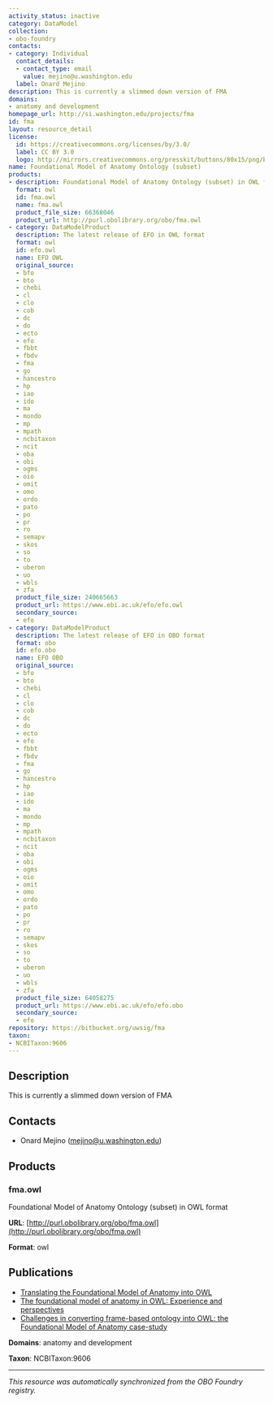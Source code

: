 ```yaml
---
activity_status: inactive
category: DataModel
collection:
- obo-foundry
contacts:
- category: Individual
  contact_details:
  - contact_type: email
    value: mejino@u.washington.edu
  label: Onard Mejino
description: This is currently a slimmed down version of FMA
domains:
- anatomy and development
homepage_url: http://si.washington.edu/projects/fma
id: fma
layout: resource_detail
license:
  id: https://creativecommons.org/licenses/by/3.0/
  label: CC BY 3.0
  logo: http://mirrors.creativecommons.org/presskit/buttons/80x15/png/by.png
name: Foundational Model of Anatomy Ontology (subset)
products:
- description: Foundational Model of Anatomy Ontology (subset) in OWL format
  format: owl
  id: fma.owl
  name: fma.owl
  product_file_size: 66368046
  product_url: http://purl.obolibrary.org/obo/fma.owl
- category: DataModelProduct
  description: The latest release of EFO in OWL format
  format: owl
  id: efo.owl
  name: EFO OWL
  original_source:
  - bfo
  - bto
  - chebi
  - cl
  - clo
  - cob
  - dc
  - do
  - ecto
  - efo
  - fbbt
  - fbdv
  - fma
  - go
  - hancestro
  - hp
  - iao
  - ido
  - ma
  - mondo
  - mp
  - mpath
  - ncbitaxon
  - ncit
  - oba
  - obi
  - ogms
  - oio
  - omit
  - omo
  - ordo
  - pato
  - po
  - pr
  - ro
  - semapv
  - skos
  - so
  - to
  - uberon
  - uo
  - wbls
  - zfa
  product_file_size: 240665663
  product_url: https://www.ebi.ac.uk/efo/efo.owl
  secondary_source:
  - efo
- category: DataModelProduct
  description: The latest release of EFO in OBO format
  format: obo
  id: efo.obo
  name: EFO OBO
  original_source:
  - bfo
  - bto
  - chebi
  - cl
  - clo
  - cob
  - dc
  - do
  - ecto
  - efo
  - fbbt
  - fbdv
  - fma
  - go
  - hancestro
  - hp
  - iao
  - ido
  - ma
  - mondo
  - mp
  - mpath
  - ncbitaxon
  - ncit
  - oba
  - obi
  - ogms
  - oio
  - omit
  - omo
  - ordo
  - pato
  - po
  - pr
  - ro
  - semapv
  - skos
  - so
  - to
  - uberon
  - uo
  - wbls
  - zfa
  product_file_size: 64058275
  product_url: https://www.ebi.ac.uk/efo/efo.obo
  secondary_source:
  - efo
repository: https://bitbucket.org/uwsig/fma
taxon:
- NCBITaxon:9606
---
```

## Description

This is currently a slimmed down version of FMA

## Contacts

- Onard Mejino (mejino@u.washington.edu)

## Products

### fma.owl

Foundational Model of Anatomy Ontology (subset) in OWL format

**URL**: [http://purl.obolibrary.org/obo/fma.owl](http://purl.obolibrary.org/obo/fma.owl)

**Format**: owl

## Publications

- [Translating the Foundational Model of Anatomy into OWL](https://www.ncbi.nlm.nih.gov/pubmed/18688289)
- [The foundational model of anatomy in OWL: Experience and perspectives](https://www.ncbi.nlm.nih.gov/pubmed/18360535)
- [Challenges in converting frame-based ontology into OWL: the Foundational Model of Anatomy case-study](https://www.ncbi.nlm.nih.gov/pubmed/16779026)

**Domains**: anatomy and development

**Taxon**: NCBITaxon:9606

---

*This resource was automatically synchronized from the OBO Foundry registry.*